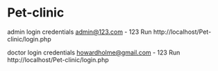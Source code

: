# Pet-clinic

admin login credentials
admin@123.com - 123
Run http://localhost/Pet-clinic/login.php


doctor login credentials
howardholme@gmail.com - 123
Run http://localhost/Pet-clinic/login.php
